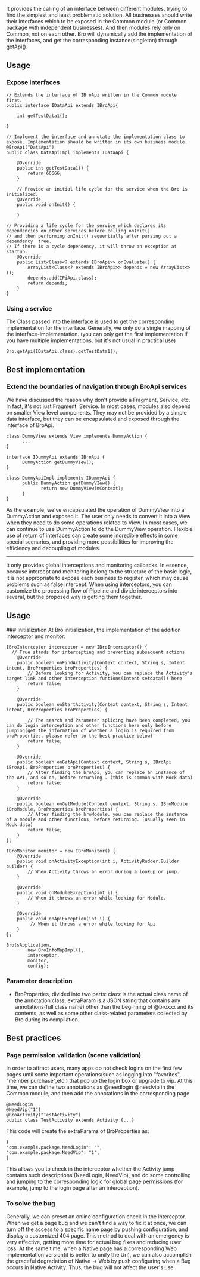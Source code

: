 It provides the calling of an interface between different modules, trying to find the simplest and least problematic solution. All businesses should write their interfaces which to be exposed in the Common module (or Common package with independent businesses). And then modules rely only on Common, not on each other. Bro will dynamically add the implementation of the interfaces, and get the corresponding instance(singleton) through getApi().

## Usage
### Expose interfaces
```
// Extends the interface of IBroApi written in the Common module first.
public interface IDataApi extends IBroApi{

    int getTestData1();

}

// Implement the interface and annotate the implementation class to expose. Implementation should be written in its own business module.
@BroApi("DataApi")
public class DataApiImpl implements IDataApi {

    @Override
    public int getTestData1() {
        return 66666;
    }

    // Provide an initial life cycle for the service when the Bro is initialized.
    @Override
    public void onInit() {

    }

// Providing a life cycle for the service which declares its dependencies on other services before calling onInit()
// and then performing onInit() sequentially after parsing out a dependency  tree.
// If there is a cycle dependency, it will throw an exception at startup.
    @Override
    public List<Class<? extends IBroApi>> onEvaluate() {
        ArrayList<Class<? extends IBroApi>> depends = new ArrayList<>();
        depends.add(IPiApi.class);
        return depends;
    }
}
```

### Using a service
The Class passed into the interface is used to get the corresponding implementation for the interface. Generally, we only do a single mapping of the interface-implementation. (you can only get the first implementation if you have multiple implementations, but it's not usual in practical use)
```
Bro.getApi(IDataApi.class).getTestData1();
```

## Best implementation
### Extend the boundaries of navigation through BroApi services
We have discussed the reason why don't provide a Fragment, Service, etc. In fact, it's not just Fragment, Service. In most cases, modules also depend on smaller View level components. They may not be provided by a simple data interface, but they can be encapsulated and exposed through the interface of BroApi.
```
class DummyView extends View implements DummyAction {
      ...
}

interface IDummyApi extends IBroApi {
      DummyAction getDummyVIew();
}

class DummyApiImpl implements IDummyApi {
      public DummyAction getDummyVIew() {
             return new DummyView(mContext);
      }
}
```
As the example, we've encapsulated the operation of DummyView into a DummyAction and exposed it. The user only needs to convert it into a View when they need to do some operations related to View. In most cases, we can continue to use DummyAction to do the DummyView operation.
Flexible use of return of interfaces can create some incredible effects in some special scenarios, and providing more possibilities for improving the efficiency and decoupling of modules.

-------------

It only provides global interceptions and monitoring callbacks. In essence, because intercept and monitoring belong to the structure of the basic logic, it is not appropriate to expose each business to register, which may cause problems such as false intercept. When using interceptors, you can customize the processing flow of Pipeline and divide interceptors into several, but the proposed way is getting
them together.

## Usage
### Initialization
At Bro initialization, the implementation of the addition interceptor and monitor:
```
IBroInterceptor interceptor = new IBroInterceptor() {
  // True stands for intercepting and preventing subsequent actions
    @Override
    public boolean onFindActivity(Context context, String s, Intent intent, BroProperties broProperties) {
        // Before looking for Activity, you can replace the Activity's target link and other interception funtions(intent setdata()) here
        return false;
    }

    @Override
    public boolean onStartActivity(Context context, String s, Intent intent, BroProperties broProperties) {

        // The search and Parameter splicing have been completed, you can do login interception and other functions here only before jumping(get the information of whether a login is required from broProperties, please refer to the best practice below)
        return false;
    }

    @Override
    public boolean onGetApi(Context context, String s, IBroApi iBroApi, BroProperties broProperties) {
        // After finding the broApi, you can replace an instance of the API, and so on, before returning . (this is common with Mock data)
        return false;
    }

    @Override
    public boolean onGetModule(Context context, String s, IBroModule iBroModule, BroProperties broProperties) {
        // After finding the broModule, you can replace the instance of a module and other functions, before returning. (usually seen in Mock data)
        return false;
    }
};

IBroMonitor monitor = new IBroMonitor() {
    @Override
    public void onActivityException(int i, ActivityRudder.Builder builder) {
        // When Activity throws an error during a lookup or jump.
    }

    @Override
    public void onModuleException(int i) {
        // When it throws an error while looking for Module.
    }

    @Override
    public void onApiException(int i) {
         // When it throws a error while looking for Api.
    }
};

Bro(sApplication,
        new BroInfoMapImpl(),
        interceptor,
        monitor,
        config);
```
### Parameter description
- BroProperties,  divided into two parts: clazz is the actual class name of the annotation class; extraParam is a JSON string that contains any annotations(full class name) other than the beginning of @broxxx and its contents, as well as some other class-related parameters  collected by Bro during its compilation.

## Best practices
### Page permission validation (scene validation)
In order to attract users, many apps do not check logins on the first few pages until some important operations(such as logging into "favorites", "member purchase",etc.) that pop up the login box or upgrade to vip. At this time, we can define two annotations as @needlogin @needvip in the Common module, and then add the annotations in the corresponding page:
```
@NeedLogin
@NeedVip("1")
@BroActivity("TestActivity")
public class TestActivity extends Activity {...}
```
This code will create the extraParams of BroProperties as:
```
{
"com.example.package.NeedLogin": "",
"com.example.package.NeedVip": "1",
}

```
This allows you to check in the interceptor whether the Activity jump contains such descriptions (NeedLogin, NeedVip), and do some controlling and jumping to the corresponding logic for global page permissions (for example, jump to the login page after an interception).

### To solve the bug
Generally, we can preset an online configuration check in the interceptor. When we get a page bug and we can't find a way to fix it at once, we can turn off the access to a specific name page by pushing configuration, and display a customized 404 page. This method to deal with an emergency is very effective, getting more time for actual bug fixes and reducing user loss.
At the same time, when a Native page has a corresponding Web implementation version(it is better to unify the Uri), we can also accomplish the graceful degradation of Native -> Web by push configuring when a Bug occurs in Native Activity. Thus, the bug will not affect the user's use.

